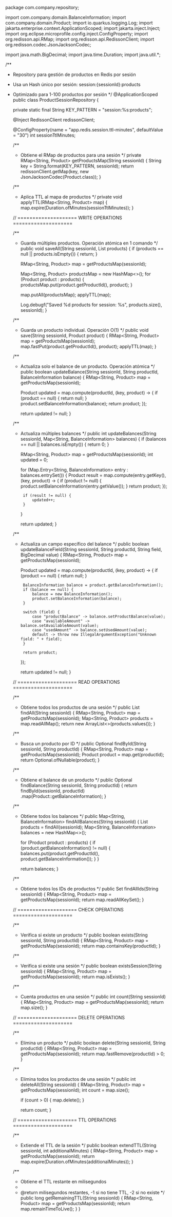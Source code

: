 package com.company.repository;

import com.company.domain.BalanceInformation;
import com.company.domain.Product;
import io.quarkus.logging.Log;
import jakarta.enterprise.context.ApplicationScoped;
import jakarta.inject.Inject;
import org.eclipse.microprofile.config.inject.ConfigProperty;
import org.redisson.api.RMap;
import org.redisson.api.RedissonClient;
import org.redisson.codec.JsonJacksonCodec;

import java.math.BigDecimal;
import java.time.Duration;
import java.util.*;

/**
* Repository para gestión de productos en Redis por sesión
* Usa un Hash único por sesión: session:{sessionId}:products
* Optimizado para 1-100 productos por sesión
  */
  @ApplicationScoped
  public class ProductSessionRepository {

  private static final String KEY_PATTERN = "session:%s:products";

  @Inject
  RedissonClient redissonClient;

  @ConfigProperty(name = "app.redis.session.ttl-minutes", defaultValue = "30")
  int sessionTtlMinutes;

  /**
    * Obtiene el RMap de productos para una sesión
      */
      private RMap<String, Product> getProductsMap(String sessionId) {
      String key = String.format(KEY_PATTERN, sessionId);
      return redissonClient.getMap(key, new JsonJacksonCodec(Product.class));
      }

  /**
    * Aplica TTL al mapa de productos
      */
      private void applyTTL(RMap<String, Product> map) {
      map.expire(Duration.ofMinutes(sessionTtlMinutes));
      }

  // ==================== WRITE OPERATIONS ====================

  /**
    * Guarda múltiples productos. Operación atómica en 1 comando
      */
      public void saveAll(String sessionId, List<Product> products) {
      if (products == null || products.isEmpty()) {
      return;
      }

      RMap<String, Product> map = getProductsMap(sessionId);

      Map<String, Product> productsMap = new HashMap<>();
      for (Product product : products) {
      productsMap.put(product.getProductId(), product);
      }

      map.putAll(productsMap);
      applyTTL(map);

      Log.debugf("Saved %d products for session: %s", products.size(), sessionId);
      }

  /**
    * Guarda un producto individual. Operación O(1)
      */
      public void save(String sessionId, Product product) {
      RMap<String, Product> map = getProductsMap(sessionId);
      map.fastPut(product.getProductId(), product);
      applyTTL(map);
      }

  /**
    * Actualiza solo el balance de un producto. Operación atómica
      */
      public boolean updateBalance(String sessionId, String productId, BalanceInformation balance) {
      RMap<String, Product> map = getProductsMap(sessionId);

      Product updated = map.compute(productId, (key, product) -> {
      if (product == null) {
      return null;
      }
      product.setBalanceInformation(balance);
      return product;
      });

      return updated != null;
      }

  /**
    * Actualiza múltiples balances
      */
      public int updateBalances(String sessionId, Map<String, BalanceInformation> balances) {
      if (balances == null || balances.isEmpty()) {
      return 0;
      }

      RMap<String, Product> map = getProductsMap(sessionId);
      int updated = 0;

      for (Map.Entry<String, BalanceInformation> entry : balances.entrySet()) {
      Product result = map.compute(entry.getKey(), (key, product) -> {
      if (product != null) {
      product.setBalanceInformation(entry.getValue());
      }
      return product;
      });

           if (result != null) {
               updated++;
           }
      }

      return updated;
      }

  /**
    * Actualiza un campo específico del balance
      */
      public boolean updateBalanceField(String sessionId, String productId,
      String field, BigDecimal value) {
      RMap<String, Product> map = getProductsMap(sessionId);

      Product updated = map.compute(productId, (key, product) -> {
      if (product == null) {
      return null;
      }

           BalanceInformation balance = product.getBalanceInformation();
           if (balance == null) {
               balance = new BalanceInformation();
               product.setBalanceInformation(balance);
           }
           
           switch (field) {
               case "productBalance" -> balance.setProductBalance(value);
               case "availableAmount" -> balance.setAvailableAmount(value);
               case "usedAmount" -> balance.setUsedAmount(value);
               default -> throw new IllegalArgumentException("Unknown field: " + field);
           }
           
           return product;
      });

      return updated != null;
      }

  // ==================== READ OPERATIONS ====================

  /**
    * Obtiene todos los productos de una sesión
      */
      public List<Product> findAll(String sessionId) {
      RMap<String, Product> map = getProductsMap(sessionId);
      Map<String, Product> products = map.readAllMap();
      return new ArrayList<>(products.values());
      }

  /**
    * Busca un producto por ID
      */
      public Optional<Product> findById(String sessionId, String productId) {
      RMap<String, Product> map = getProductsMap(sessionId);
      Product product = map.get(productId);
      return Optional.ofNullable(product);
      }

  /**
    * Obtiene el balance de un producto
      */
      public Optional<BalanceInformation> findBalance(String sessionId, String productId) {
      return findById(sessionId, productId)
      .map(Product::getBalanceInformation);
      }

  /**
    * Obtiene todos los balances
      */
      public Map<String, BalanceInformation> findAllBalances(String sessionId) {
      List<Product> products = findAll(sessionId);
      Map<String, BalanceInformation> balances = new HashMap<>();

      for (Product product : products) {
      if (product.getBalanceInformation() != null) {
      balances.put(product.getProductId(), product.getBalanceInformation());
      }
      }

      return balances;
      }

  /**
    * Obtiene todos los IDs de productos
      */
      public Set<String> findAllIds(String sessionId) {
      RMap<String, Product> map = getProductsMap(sessionId);
      return map.readAllKeySet();
      }

  // ==================== CHECK OPERATIONS ====================

  /**
    * Verifica si existe un producto
      */
      public boolean exists(String sessionId, String productId) {
      RMap<String, Product> map = getProductsMap(sessionId);
      return map.containsKey(productId);
      }

  /**
    * Verifica si existe una sesión
      */
      public boolean existsSession(String sessionId) {
      RMap<String, Product> map = getProductsMap(sessionId);
      return map.isExists();
      }

  /**
    * Cuenta productos en una sesión
      */
      public int count(String sessionId) {
      RMap<String, Product> map = getProductsMap(sessionId);
      return map.size();
      }

  // ==================== DELETE OPERATIONS ====================

  /**
    * Elimina un producto
      */
      public boolean delete(String sessionId, String productId) {
      RMap<String, Product> map = getProductsMap(sessionId);
      return map.fastRemove(productId) > 0;
      }

  /**
    * Elimina todos los productos de una sesión
      */
      public int deleteAll(String sessionId) {
      RMap<String, Product> map = getProductsMap(sessionId);
      int count = map.size();

      if (count > 0) {
      map.delete();
      }

      return count;
      }

  // ==================== TTL OPERATIONS ====================

  /**
    * Extiende el TTL de la sesión
      */
      public boolean extendTTL(String sessionId, int additionalMinutes) {
      RMap<String, Product> map = getProductsMap(sessionId);
      return map.expire(Duration.ofMinutes(additionalMinutes));
      }

  /**
    * Obtiene el TTL restante en milisegundos
    *
    * @return milisegundos restantes, -1 si no tiene TTL, -2 si no existe
      */
      public long getRemainingTTL(String sessionId) {
      RMap<String, Product> map = getProductsMap(sessionId);
      return map.remainTimeToLive();
      }
      }
